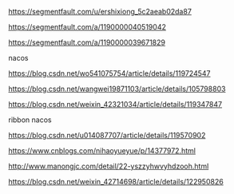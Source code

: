 https://segmentfault.com/u/ershixiong_5c2aeab02da87

https://segmentfault.com/a/1190000040519042

https://segmentfault.com/a/1190000039671829



nacos

https://blog.csdn.net/wo541075754/article/details/119724547

https://blog.csdn.net/wangwei19871103/article/details/105798803

https://blog.csdn.net/weixin_42321034/article/details/119347847



ribbon nacos

https://blog.csdn.net/u014087707/article/details/119570902

https://www.cnblogs.com/nihaoyueyue/p/14377972.html

http://www.manongjc.com/detail/22-yszzyhwvyhdzooh.html

https://blog.csdn.net/weixin_42714698/article/details/122950826

